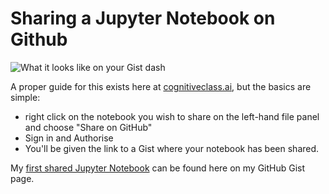 # Sharing a Jupyter Notebook on Github


![What it looks like on your Gist dash](https://i.imgur.com/PF4ZZHX.png)

A proper guide for this exists here at [cognitiveclass.ai](https://cognitiveclass.ai/blog/data-scientists-stand-out-by-sharing-your-notebooks), but the basics are simple:

- right click on the notebook you wish to share on the left-hand file panel and choose "Share on GitHub"
- Sign in and Authorise
- You'll be given the link to a Gist where your notebook has been shared.

My [first shared Jupyter Notebook](https://gist.github.com/KGBicheno/78fa9b16289092497eff1827305d93cd) can be found here on my GitHub Gist page.